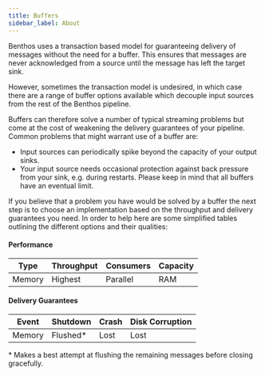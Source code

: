 ```yaml
---
title: Buffers
sidebar_label: About
---
```


Benthos uses a transaction based model for guaranteeing delivery of messages without the need for a buffer. This ensures that messages are never acknowledged from a source until the message has left the target sink.

However, sometimes the transaction model is undesired, in which case there are a range of buffer options available which decouple input sources from the rest of the Benthos pipeline.

Buffers can therefore solve a number of typical streaming problems but come at the cost of weakening the delivery guarantees of your pipeline. Common problems that might warrant use of a buffer are:

- Input sources can periodically spike beyond the capacity of your output sinks.
- Your input source needs occasional protection against back pressure from your sink, e.g. during restarts. Please keep in mind that all buffers have an eventual limit.

If you believe that a problem you have would be solved by a buffer the next step is to choose an implementation based on the throughput and delivery guarantees you need. In order to help here are some simplified tables outlining the different options and their qualities:

#### Performance

| Type      | Throughput | Consumers | Capacity |
| --------- | ---------- | --------- | -------- |
| Memory    | Highest    | Parallel  | RAM      |

#### Delivery Guarantees

| Event     | Shutdown  | Crash     | Disk Corruption |
| --------- | --------- | --------- | --------------- |
| Memory    | Flushed\* | Lost      | Lost            |

\* Makes a best attempt at flushing the remaining messages before closing gracefully.
